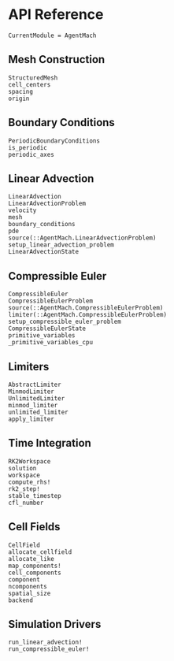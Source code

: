 # API Reference

```@meta
CurrentModule = AgentMach
```

## Mesh Construction

```@docs
StructuredMesh
cell_centers
spacing
origin
```

## Boundary Conditions

```@docs
PeriodicBoundaryConditions
is_periodic
periodic_axes
```

## Linear Advection

```@docs
LinearAdvection
LinearAdvectionProblem
velocity
mesh
boundary_conditions
pde
source(::AgentMach.LinearAdvectionProblem)
setup_linear_advection_problem
LinearAdvectionState
```

## Compressible Euler

```@docs
CompressibleEuler
CompressibleEulerProblem
source(::AgentMach.CompressibleEulerProblem)
limiter(::AgentMach.CompressibleEulerProblem)
setup_compressible_euler_problem
CompressibleEulerState
primitive_variables
_primitive_variables_cpu
```

## Limiters

```@docs
AbstractLimiter
MinmodLimiter
UnlimitedLimiter
minmod_limiter
unlimited_limiter
apply_limiter
```

## Time Integration

```@docs
RK2Workspace
solution
workspace
compute_rhs!
rk2_step!
stable_timestep
cfl_number
```

## Cell Fields

```@docs
CellField
allocate_cellfield
allocate_like
map_components!
cell_components
component
ncomponents
spatial_size
backend
```

## Simulation Drivers

```@docs
run_linear_advection!
run_compressible_euler!
```
